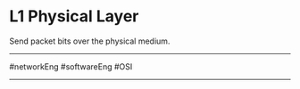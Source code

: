 # L1 Physical Layer
 Send packet bits over the physical medium.
 
 
---

#networkEng #softwareEng #OSI

---